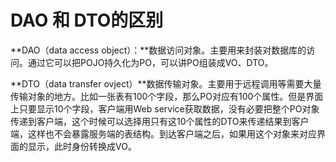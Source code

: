 # DAO 和 DTO的区别

**DAO（data access object）：**数据访问对象。主要用来封装对数据库的访问。通过它可以把POJO持久化为PO，可以讲PO组装成VO、DTO。

**DTO（data transfer ovject）**数据传输对象。主要用于远程调用等需要大量传输对象的地方。比如一张表有100个字段，那么PO对应有100个属性。但是界面上只要显示10个字段，客户端用Web service获取数据，没有必要把整个PO对象传递到客户端，这个时候可以选择用只有这10个属性的DTO来传递结果到客户端，这样也不会暴露服务端的表结构。到达客户端之后，如果用这个对象来对应界面的显示，此时身份转换成VO。